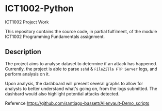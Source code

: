 # ICT1002-Python

ICT1002 Project Work

This repository contains the source code, in partial fulfilment, of the module ICT1002 Programming Fundamentals assignment. 

## Description

The project aims to analyse dataset to determine if an attack has happened.  
Currently, the project is able to parse `sshd` & `FileZilla FTP Server` logs, and perform analysis on it.

Upon analysis, the dashboard will present several graphs to allow for analysts to better understand what's going on, from the logs submitted. The dashbard would also highlight potential attacks detected.


Reference
https://github.com/santiago-bassett/Alienvault-Demo_scripts
